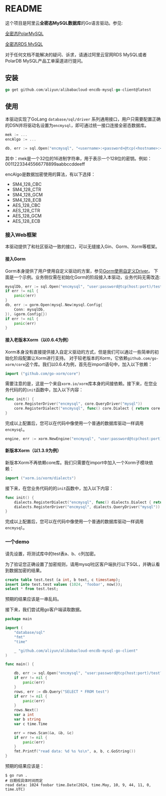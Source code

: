 # README
这个项目是阿里云**全密态MySQL数据库**的Go语言驱动。参见:

[全密态PolarMySQL](https://help.aliyun.com/zh/polardb/polardb-for-mysql/user-guide/confidential-engine)

[全密态RDS MySQL](https://help.aliyun.com/zh/rds/apsaradb-rds-for-mysql/fully-encrypted-database)

对于任何文档不能解决的疑问、诉求，请通过阿里云官网RDS MySQL或者PolarDB MySQL产品工单渠道进行提问。

## 安装
```go
go get github.com/aliyun/alibabacloud-encdb-mysql-go-client@latest
```

## 使用
本驱动实现了GoLang `database/sql/driver` 系列通用接口，用户只需要配置正确的DSN并将驱动名设置为`encmysql`，即可通过统一接口连接全密态数据库。
```go
mek := ...
encAlgo := ...

db, err := sql.Open("encmysql", "<username>:<password>@tcp(<hostname>:<port>)/<dbname>?MEK=<mek>&ENC_ALGO=<encAlgo>")
```
其中：mek是一个32位的16进制字符串，用于表示一个128位的密钥。例如：00112233445566778899aabbccddeeff

encAlgo是数据加密使用的算法，有以下选择：
- SM4_128_CBC
- SM4_128_CTR
- SM4_128_GCM
- SM4_128_ECB
- AES_128_CBC
- AES_128_CTR
- AES_128_GCM
- AES_128_ECB

### 接入Web框架
本驱动提供了和社区驱动一致的接口，可以无缝接入Gin、Gorm、Xorm等框架。
#### 接入Gorm
Gorm本身提供了用户使用自定义驱动的方案，参见[Gorm使用自定义Driver](https://gorm.io/docs/connecting_to_the_database.html#Customize-Driver)。
下面是一个示例。业务侧仅需在初始化Gorm的阶段接入本驱动，业务代码无需改造:
```go
mysqlDb, err := sql.Open("encmysql", "user:password@tcp(host:port)/test?parseTime=false&MEK=00112233445566778899aabbccddeeff")
if err != nil {
    panic(err)
}
db, err := gorm.Open(mysql.New(mysql.Config{
    Conn: mysqlDb,
}), &gorm.Config{})
if err != nil {
    panic(err)
}
```
#### 接入老版本Xorm（以0.6.4为例）
Xorm本身没有直接提供接入自定义驱动的方式，但是我们可以通过一些简单的初始化阶段配置让Xorm进行支持。
对于较老版本的Xorm，它依赖`github.com/go-xorm/core`这个库。我们以0.6.4为例，首先在import语句中，加入以下依赖：
```go
import ("github.com/go-xorm/core")
```
需要注意的是，这是一个来自`xorm.io/xorm`库本身的间接依赖。接下来，在您业务代码的的`init`函数中，加入以下内容：
```go
func init() {
	core.RegisterDriver("encmysql", core.QueryDriver("mysql"))
	core.RegisterDialect("encmysql", func() core.Dialect { return core.QueryDialect("mysql") })
}
```
完成以上配置后，您可以在代码中像使用一个普通的数据库驱动一样调用`encmysql`。
```go
engine, err := xorm.NewEngine("encmysql", "user:password@tcp(host:port)/test?parseTime=false&MEK=00112233445566778899aabbccddeeff")
```
#### 新版本Xorm（以1.3.9为例）
新版本Xorm不再依赖core库。我们只需要在import中加入一个Xorm子模块依赖：
```go
import ("xorm.io/xorm/dialects")
```
接下来，在您业务代码的的`init`函数中，加入以下内容：
```go
func init() {
	dialects.RegisterDialect("encmysql", func() dialects.Dialect { return dialects.QueryDialect("mysql") })
	dialects.RegisterDriver("encmysql", dialects.QueryDriver("mysql"))
}
```
完成以上配置后，您可以在代码中像使用一个普通的数据库驱动一样调用`encmysql`。

### 一个demo
请先设置，将测试库中的test表a、b、c列加密。

为了验证您正确设置了加密规则，请用mysql社区客户端执行以下SQL，并确认看到数据加密的结果。
```sql
create table test.test (a int, b text, c timestamp);
insert into test.test values (1024, 'foobar', now());
select * from test.test;
```
预期的结果应该是一串乱码。

接下来，我们尝试用go客户端读取数据。

```go
package main

import (
	"database/sql"
	"fmt"
	"time"

	_ "github.com/aliyun/alibabacloud-encdb-mysql-go-client"
)

func main() {

	db, err := sql.Open("encmysql", "user:password@tcp(host:port)/test?MEK=00112233445566778899aabbccddeeff&ENC_ALGO=SM4_128_CBC&parseTime=true")
	if err != nil {
		panic(err)
	}
	rows, err := db.Query("SELECT * FROM test")
	if err != nil {
		panic(err)
	}
	rows.Next()
	var a int
	var b string
	var c time.Time

	err = rows.Scan(&a, &b, &c)
	if err != nil {
		panic(err)
	}
	fmt.Printf("read data: %d %s %s\n", a, b, c.GoString())
}

```
预期的结果应该是：
```shell
$ go run .
# 日期视具体时间而定
read data: 1024 foobar time.Date(2024, time.May, 10, 9, 44, 11, 0, time.UTC)
```